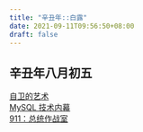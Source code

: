 ```yaml
---
title: "辛丑年::白露"
date: 2021-09-11T09:56:50+08:00
draft: false
---
```


## 辛丑年八月初五

[自卫的艺术](https://movie.douban.com/subject/27138615/)  
[MySQL 技术内幕](https://book.douban.com/subject/24708143/)  
[911：总统作战室](https://movie.douban.com/subject/35576386/)
